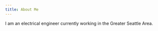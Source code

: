 ```yaml
---
title: About Me
---
```


I am an electrical engineer currently working in the Greater Seattle Area. 
